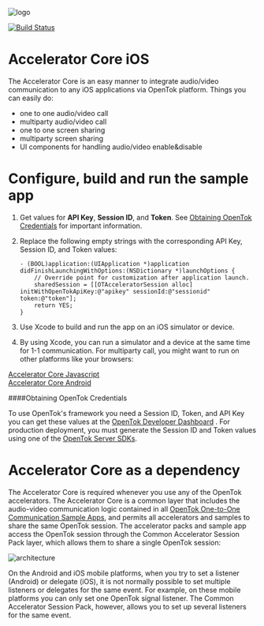 ![logo](./tokbox-logo.png)

[![Build Status](https://travis-ci.com/opentok/accelerator-core-ios.svg?token=Bgz48rVAyAihVsymz2iz&branch=master)](https://travis-ci.com/opentok/accelerator-core-ios)

# Accelerator Core iOS <br/>

The Accelerator Core is an easy manner to integrate audio/video communication to any iOS applications via OpenTok platform. Things you can easily do:

- one to one audio/video call
- multiparty audio/video call
- one to one screen sharing
- multiparty screen sharing
- UI components for handling audio/video enable&disable

# Configure, build and run the sample app <br/>

1. Get values for **API Key**, **Session ID**, and **Token**. See [Obtaining OpenTok Credentials](#obtaining-opentok-credentials) for important information.

1. Replace the following empty strings with the corresponding API Key, Session ID, and Token values:

    ```objc
    - (BOOL)application:(UIApplication *)application didFinishLaunchingWithOptions:(NSDictionary *)launchOptions {
        // Override point for customization after application launch.
        sharedSession = [[OTAcceleratorSession alloc] initWithOpenTokApiKey:@"apikey" sessionId:@"sessionid" token:@"token"];
        return YES;
    }
    ```

1. Use Xcode to build and run the app on an iOS simulator or device.

1. By using Xcode, you can run a simulator and a device at the same time for 1-1 communication. For multiparty call, you might want to run on other platforms like your browsers:

[Accelerator Core Javascript](https://github.com/opentok/accelerator-core-js) <br />
[Accelerator Core Android](https://github.com/opentok/accelerator-core-android)

####Obtaining OpenTok Credentials

To use OpenTok's framework you need a Session ID, Token, and API Key you can get these values at the [OpenTok Developer Dashboard](https://dashboard.tokbox.com/) . For production deployment, you must generate the Session ID and Token values using one of the [OpenTok Server SDKs](https://tokbox.com/developer/sdks/server/).

# Accelerator Core as a dependency <br/>
The Accelerator Core is required whenever you use any of the OpenTok accelerators. The Accelerator Core is a common layer that includes the audio-video communication logic contained in all [OpenTok One-to-One Communication Sample Apps](https://github.com/opentok/one-to-one-sample-apps), and permits all accelerators and samples to share the same OpenTok session. The accelerator packs and sample app access the OpenTok session through the Common Accelerator Session Pack layer, which allows them to share a single OpenTok session:

![architecture](./accpackarch.png)

On the Android and iOS mobile platforms, when you try to set a listener (Android) or delegate (iOS), it is not normally possible to set multiple listeners or delegates for the same event. For example, on these mobile platforms you can only set one OpenTok signal listener. The Common Accelerator Session Pack, however, allows you to set up several listeners for the same event. 
